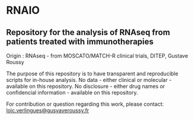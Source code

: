 # RNAIO

## Repository for the analysis of RNAseq from patients treated with immunotherapies

Origin :
RNAseq - from MOSCATO/MATCH-R clinical trials, DITEP, Gustave Roussy

The purpose of this repository is to have transparent and reproducible scripts for in-house analysis.
No data - either clinical or molecular - available on this repository. 
No disclosure - either drug names or confidencial information - available on this repository.

For contribution or question regarding this work, please contact:
loic.verlingues@gusyaveroussy.fr
